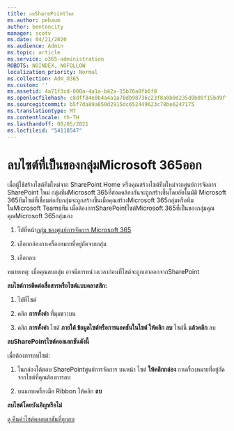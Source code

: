 ```yaml
---
title: ลบSharePointไซต์
ms.author: pebaum
author: bentoncity
manager: scotv
ms.date: 04/21/2020
ms.audience: Admin
ms.topic: article
ms.service: o365-administration
ROBOTS: NOINDEX, NOFOLLOW
localization_priority: Normal
ms.collection: Adm_O365
ms.custom: ''
ms.assetid: 4a71f3cd-000a-4a1a-b42a-15b70a8fb6f8
ms.openlocfilehash: c8dff84e8b4a4a1a78db98736c23f8a0b0d235d9b09f15bd9ff770785badb4f2
ms.sourcegitcommit: b5f7da89a650d2915dc652449623c78be6247175
ms.translationtype: MT
ms.contentlocale: th-TH
ms.lasthandoff: 08/05/2021
ms.locfileid: "54118547"
---
```

# <a name="delete-sites-that-belong-to-a-microsoft-365-group"></a>ลบไซต์ที่เป็นของกลุ่มMicrosoft 365ออก

เมื่อผู้ใช้สร้างไซต์ทีมใหม่จาก SharePoint Home หรือคุณสร้างไซต์ทีมใหม่จากศูนย์การจัดการ SharePoint ใหม่ กลุ่มทีมMicrosoft 365ที่สอดคล้องกันจะถูกสร้างขึ้นโดยอัตโนมัติ Microsoft 365ทีมไซต์ที่เชื่อมต่อกับกลุ่มจะถูกสร้างขึ้นเมื่อคุณสร้างMicrosoft 365กลุ่มหรือทีมในMicrosoft Teamsทีม เมื่อต้องการSharePointไซต์Microsoft 365ที่เป็นของกลุ่มคุณ คุณMicrosoft 365กลุ่มเอง 
  
1. ไปที่หน้า[กลุ่ม ของศูนย์การจัดการ Microsoft 365](https://portal.office.com/adminportal/home#/groups)
    
2. เลือกกล่องกาเครื่องหมายที่อยู่ถัดจากกลุ่ม
    
3. เลือกลบ
    
หมายเหตุ: เมื่อคุณลบกลุ่ม อาจมีการหน่วงเวลาก่อนที่ไซต์จะถูกเอาออกจากSharePoint
  
**ลบไซต์การติดต่อสื่อสารหรือไซต์แบบคลาสสิก:**

1. ไปที่ไซต์
  
2. คลิก **การตั้งค่า** ที่มุมขวาบน 
  
3. คลิก **การตั้งค่า** ไซต์ **ภายใต้ ข้อมูลไซต์****หรือการแอคชัน****ในไซต์ ให้คลิก ลบ** ไซต์นี้ **แล้วคลิก** ลบ
  
**ลบSharePointไซต์คอลเลกชันดังนี้**

เมื่อต้องการลบไซต์:
  
1. ในกล่องโต้ตอบ SharePointศูนย์การจัดการ บนหน้า ไซต์ **ให้คลิกกล่อง** กาเครื่องหมายที่อยู่ถัดจากไซต์ที่คุณต้องการลบ 
    
2. บนแถบเครื่องมือ Ribbon ให้คลิก **ลบ**
    
**ลบไซต์โดยบังเอิญหรือไม่**

[ดู คืนค่าไซต์คอลเลกชันที่ถูกลบ](https://go.microsoft.com/fwlink/?linkid=867660)
  

